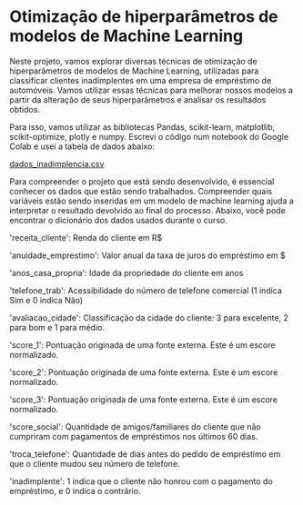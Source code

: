# Otimização de hiperparâmetros de modelos de Machine Learning

Neste projeto, vamos explorar diversas técnicas de otimização de hiperparâmetros de modelos de Machine Learning, utilizadas para classificar clientes inadimplentes em uma empresa de empréstimo de automóveis. Vamos utilizar essas técnicas para melhorar nossos modelos a partir da alteração de seus hiperparâmetros e analisar os resultados obtidos.

Para isso, vamos utilizar as bibliotecas Pandas, scikit-learn, matplotlib, scikit-optimize, plotly e numpy. Escrevi o código num notebook do Google Colab e usei a tabela de dados abaixo:

[dados_inadimplencia.csv](https://github.com/mths-andrade/otimizacao_ml/blob/7992fcaf78c149214d5183934e30bd5a75b6f8b2/dados_inadimplencia.csv)

Para compreender o projeto que está sendo desenvolvido, é essencial conhecer os dados que estão sendo trabalhados. Compreender quais variáveis estão sendo inseridas em um modelo de machine learning ajuda a interpretar o resultado devolvido ao final do processo. Abaixo, você pode encontrar o dicionário dos dados usados durante o curso.

'receita_cliente': Renda do cliente em R$

'anuidade_emprestimo': Valor anual da taxa de juros do empréstimo em $

'anos_casa_propria': Idade da propriedade do cliente em anos

'telefone_trab': Acessibilidade do número de telefone comercial (1 indica Sim e 0 indica Não)

'avaliacao_cidade': Classificação da cidade do cliente: 3 para excelente, 2 para bom e 1 para médio.

'score_1': Pontuação originada de uma fonte externa. Este é um escore normalizado.

'score_2': Pontuação originada de uma fonte externa. Este é um escore normalizado.

'score_3': Pontuação originada de uma fonte externa. Este é um escore normalizado.

'score_social': Quantidade de amigos/familiares do cliente que não cumpriram com pagamentos de empréstimos nos últimos 60 dias.

'troca_telefone': Quantidade de dias antes do pedido de empréstimo em que o cliente mudou seu número de telefone.

'inadimplente': 1 indica que o cliente não honrou com o pagamento do empréstimo, e 0 indica o contrário.
